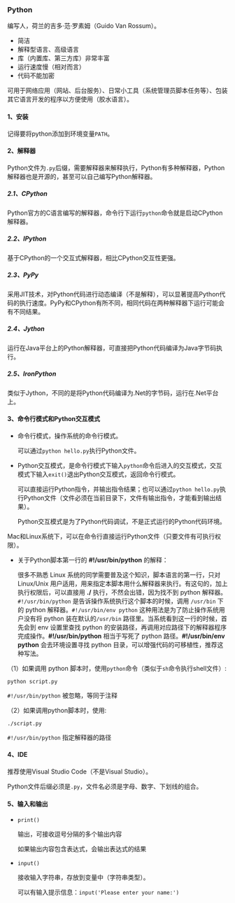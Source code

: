 ### Python

编写人，荷兰的吉多·范·罗素姆（Guido Van Rossum）。

* 简洁
* 解释型语言、高级语言
* 库（内置库、第三方库）非常丰富
* 运行速度慢（相对而言）
* 代码不能加密

可用于网络应用（网站、后台服务）、日常小工具（系统管理员脚本任务等）、包装其它语言开发的程序以方便使用（胶水语言）。

#### 1、安装

记得要将python添加到环境变量`PATH`。

#### 2、解释器

Python文件为`.py`后缀，需要解释器来解释执行，Python有多种解释器，Python解释器也是开源的，甚至可以自己编写Python解释器。

##### 2.1、CPython

Python官方的C语言编写的解释器，命令行下运行`python`命令就是启动CPython解释器。

##### 2.2、IPython

基于CPython的一个交互式解释器，相比CPython交互性更强。

##### 2.3、PyPy

采用JIT技术，对Python代码进行动态编译（不是解释），可以显著提高Python代码的执行速度。PyPy和CPython有所不同，相同代码在两种解释器下运行可能会有不同结果。

##### 2.4、Jython

运行在Java平台上的Python解释器，可直接把Python代码编译为Java字节码执行。

##### 2.5、IronPython

类似于Jython，不同的是将Python代码编译为.Net的字节码，运行在.Net平台上。

#### 3、命令行模式和Python交互模式

* 命令行模式，操作系统的命令行模式。

  可以通过`python hello.py`执行Python文件。

* Python交互模式，是命令行模式下输入`python`命令后进入的交互模式，交互模式下输入`exit()`退出Python交互模式，返回命令行模式。

  可以直接运行Python指令，并输出指令结果；也可以通过`python hello.py`执行Python文件（文件必须在当前目录下，文件有输出指令，才能看到输出结果）。

  Python交互模式是为了Python代码调试，不是正式运行的Python代码环境。

Mac和Linux系统下，可以在命令行直接运行Python文件（只要文件有可执行权限）。

* 关于Python脚本第一行的 **\#!/usr/bin/python** 的解释：

  很多不熟悉 Linux 系统的同学需要普及这个知识，脚本语言的第一行，只对 Linux/Unix 用户适用，用来指定本脚本用什么解释器来执行。有这句的，加上执行权限后，可以直接用 **./** 执行，不然会出错，因为找不到 python 解释器。`#!/usr/bin/python` 是告诉操作系统执行这个脚本的时候，调用 `/usr/bin` 下的 python 解释器。`#!/usr/bin/env python` 这种用法是为了防止操作系统用户没有将 python 装在默认的`/usr/bin` 路径里。当系统看到这一行的时候，首先会到 env 设置里查找 python 的安装路径，再调用对应路径下的解释器程序完成操作。**\#!/usr/bin/python** 相当于写死了 python 路径。**\#!/usr/bin/env python** 会去环境设置寻找 python 目录，可以增强代码的可移植性，推荐这种写法。

（1）如果调用 python 脚本时，使用`python`命令（类似于`sh`命令执行shell文件）:

```
python script.py
```

`#!/usr/bin/python` 被忽略，等同于注释

（2）如果调用python脚本时，使用:

```
./script.py
```

`#!/usr/bin/python` 指定解释器的路径

#### 4、IDE

推荐使用Visual Studio Code（不是Visual Studio）。

Python文件后缀必须是`.py`，文件名必须是字母、数字、下划线的组合。

#### 5、输入和输出

* `print()`

  输出，可接收逗号分隔的多个输出内容

  如果输出内容包含表达式，会输出表达式的结果

* `input()`

  接收输入字符串，存放到变量中（字符串类型）。

  可以有输入提示信息：`input('Please enter your name:')`



